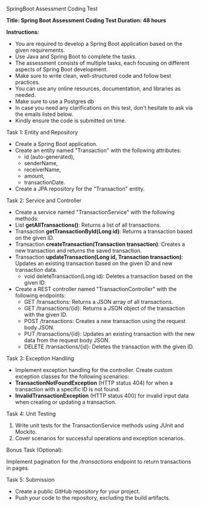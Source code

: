 SpringBoot Assessment Coding Test

**Title: Spring Boot Assessment Coding Test Duration: 48 hours**

**Instructions:**

- You are required to develop a Spring Boot application based on the given requirements.
- Use Java and Spring Boot to complete the tasks.
- The assessment consists of multiple tasks, each focusing on different aspects of Spring Boot development.
- Make sure to write clean, well-structured code and follow best practices.
- You can use any online resources, documentation, and libraries as needed.
- Make sure to use a Postgres db
- In case you need any clarifications on this test, don’t hesitate to ask via the emails listed below.
- Kindly ensure the code is submitted on time.

Task 1: Entity and Repository

- Create a Spring Boot application.
- Create an entity named "Transaction" with the following attributes:
  - id (auto-generated),
  - senderName,
  - receiverName,
  - amount,
  - transactionDate.
- Create a JPA repository for the "Transaction" entity.

Task 2: Service and Controller

- Create a service named "TransactionService" with the following methods:
- List<Transaction> **getAllTransactions()**: Returns a list of all transactions.
- Transaction **getTransactionById(Long id)**: Returns a transaction based on the given ID.
- Transaction **createTransaction(Transaction transaction)**: Creates a new transaction and returns the saved transaction.
- Transaction **updateTransaction(Long id, Transaction transaction)**: Updates an existing transaction based on the given ID and new transaction data.
  - void deleteTransaction(Long id): Deletes a transaction based on the given ID.
- Create a REST controller named "TransactionController" with the following endpoints:
  - GET /transactions: Returns a JSON array of all transactions.
  - GET /transactions/{id}: Returns a JSON object of the transaction with the given ID.
  - POST /transactions: Creates a new transaction using the request body JSON.
  - PUT /transactions/{id}: Updates an existing transaction with the new data from the request body JSON.
  - DELETE /transactions/{id}: Deletes the transaction with the given ID.

Task 3: Exception Handling

- Implement exception handling for the controller. Create custom exception classes for the following scenarios:
- **TransactionNotFoundException** (HTTP status 404) for when a transaction with a specific ID is not found.
- **InvalidTransactionException** (HTTP status 400) for invalid input data when creating or updating a transaction.

Task 4: Unit Testing

1. Write unit tests for the TransactionService methods using JUnit and Mockito.
1. Cover scenarios for successful operations and exception scenarios.

Bonus Task (Optional):

Implement pagination for the */transactions* endpoint to return transactions in pages.

Task 5: Submission

- Create a public GitHub repository for your project.
- Push your code to the repository, excluding the build artifacts.


